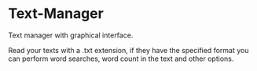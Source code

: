 # Text-Manager

Text manager with graphical interface.

Read your texts with a .txt extension, if they have the specified format you can perform word searches, word count in the text and other options.
